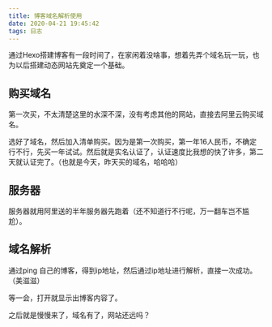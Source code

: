 ```yaml
---
title: 博客域名解析使用
date: 2020-04-21 19:45:42
tags: 日志
---
```


通过Hexo搭建博客有一段时间了，在家闲着没啥事，想着先弄个域名玩一玩，也为以后搭建动态网站先奠定一个基础。
<!--more-->
## 购买域名

第一次买，不太清楚这里的水深不深，没有考虑其他的网站，直接去阿里云购买域名。

选好了域名，然后加入清单购买。因为是第一次购买，第一年16人民币，不确定行不行，先买一年试试。然后就是实名认证了，认证速度比我想的快了许多，第二天就认证完了。（也就是今天，昨天买的域名，哈哈哈）

## 服务器

服务器就用阿里送的半年服务器先跑着（还不知道行不行呢，万一翻车岂不尴尬）。

## 域名解析

通过ping 自己的博客，得到ip地址，然后通过ip地址进行解析，直接一次成功。（美滋滋）

等一会，打开就显示出博客内容了。

之后就是慢慢来了，域名有了，网站还远吗？